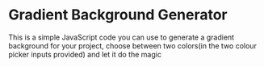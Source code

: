 # Gradient Background Generator
This is a simple JavaScript code you can use to generate a gradient background for your project, choose between two colors(in the two colour picker inputs provided) and let it do the magic
